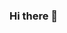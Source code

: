 ### Hi there 👋

<!--
**agngwrnt/agngwrnt** is a ✨ _special_ ✨ repository because its `README.md` (this file) appears on your GitHub profile.

Here are some ideas to get you started:

- 🔭 I’m currently working on Site Reliability Engineer
- 🌱 I’m currently learning Full Stack or Software Engineer
- 👯 I’m looking to collaborate on open-source projects related to environmental sustainability.
- 🤔 I’m looking for help with setting up a secure server for development web applications.
- 💬 Ask me about my experiences in DevOps community
- 📫 How to reach me: Feel free to email me at agungwiranata02@gmail.com or connect on LinkedIn https://www.linkedin.com/in/agngwrnt/.
- 😄 Pronouns: He
